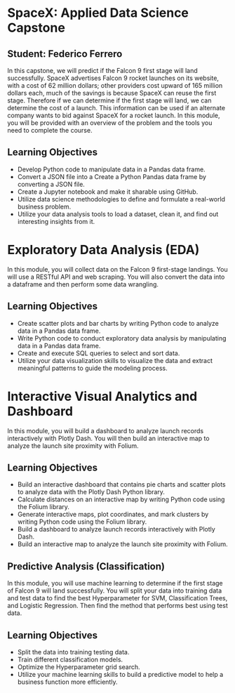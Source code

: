 # SpaceX: Applied Data Science Capstone
## Student: Federico Ferrero
In this capstone, we will predict if the Falcon 9 first stage will land successfully. SpaceX advertises Falcon 9 rocket launches on its website, with a cost of 62 million dollars; other providers cost upward of 165 million dollars each, much of the savings is because SpaceX can reuse the first stage. Therefore if we can determine if the first stage will land, we can determine the cost of a launch. This information can be used if an alternate company wants to bid against SpaceX for a rocket launch. In this module, you will be provided with an overview of the problem and the tools you need to complete the course.

## Learning Objectives
- Develop Python code to manipulate data in a Pandas data frame.
- Convert a JSON file into a Create a Python Pandas data frame by converting a JSON file.
- Create a Jupyter notebook and make it sharable using GitHub.
- Utilize data science methodologies to define and formulate a real-world business problem.
- Utilize your data analysis tools to load a dataset, clean it, and find out interesting insights from it.


# Exploratory Data Analysis (EDA)
In this module, you will collect data on the Falcon 9 first-stage landings. You will use a RESTful API and web scraping. You will also convert the data into a dataframe and then perform some data wrangling.

## Learning Objectives
- Create scatter plots and bar charts by writing Python code to analyze data in a Pandas data frame.
- Write Python code to conduct exploratory data analysis by manipulating data in a Pandas data frame.
- Create and execute SQL queries to select and sort data.
- Utilize your data visualization skills to visualize the data and extract meaningful patterns to guide the modeling process.

# Interactive Visual Analytics and Dashboard
In this module, you will build a dashboard to analyze launch records interactively with Plotly Dash. You will then build an interactive map to analyze the launch site proximity with Folium.

## Learning Objectives
- Build an interactive dashboard that contains pie charts and scatter plots to analyze data with the Plotly Dash Python library.
- Calculate distances on an interactive map by writing Python code using the Folium library.
- Generate interactive maps, plot coordinates, and mark clusters by writing Python code using the Folium library.
- Build a dashboard to analyze launch records interactively with Plotly Dash.
- Build an interactive map to analyze the launch site proximity with Folium.

## Predictive Analysis (Classification)
In this module, you will use machine learning to determine if the first stage of Falcon 9 will land successfully. You will split your data into training data and test data to find the best Hyperparameter for SVM, Classification Trees, and Logistic Regression. Then find the method that performs best using test data.

## Learning Objectives
- Split the data into training testing data.
- Train different classification models.
- Optimize the Hyperparameter grid search.
- Utilize your machine learning skills to build a predictive model to help a business function more efficiently.
